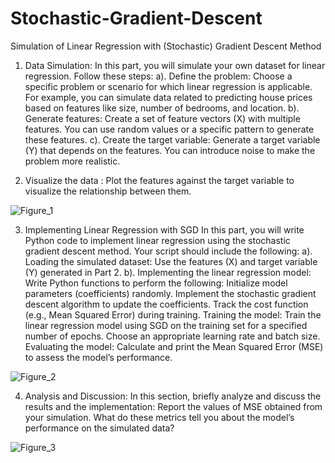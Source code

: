 # Stochastic-Gradient-Descent
Simulation of Linear Regression with (Stochastic) Gradient Descent Method

1) Data Simulation:
In this part, you will simulate your own dataset for linear regression. Follow these steps:
a). Define the problem: Choose a specific problem or scenario for which linear regression is applicable.
For example, you can simulate data related to predicting house prices based on features like size, number
of bedrooms, and location.
b). Generate features: Create a set of feature vectors (X) with multiple features.
You can use random values or a specific pattern to generate these features.
c). Create the target variable: Generate a target variable (Y) that depends on the features. You can introduce
noise to make the problem more realistic.

2) Visualize the data :
Plot the features against the target variable to visualize the relationship between them.

![Figure_1](https://github.com/user-attachments/assets/e1e3c3a0-1477-45e8-aaf4-04f5620aacfe)

3) Implementing Linear Regression with SGD 
In this part, you will write Python code to implement linear regression using the stochastic gradient
descent method. Your script should include the following:
a). Loading the simulated dataset: Use the features (X) and target variable (Y) generated in Part 2.
b). Implementing the linear regression model: Write Python functions to perform the following: Initialize model parameters (coefficients)
randomly.
Implement the stochastic gradient descent algorithm to update the coefficients.
Track the cost function (e.g., Mean Squared Error) during training.
Training the model: Train the linear regression model using SGD on the training set for a specified number of epochs.
Choose an appropriate learning rate and batch size.
Evaluating the model: Calculate and print the Mean Squared Error (MSE) to assess the model’s performance.

![Figure_2](https://github.com/user-attachments/assets/f770ce18-0cd5-49eb-8556-bc7df75e70d6)

4) Analysis and Discussion:
In this section, briefly analyze and discuss the results and the implementation: Report the values of
MSE obtained from your simulation. What do these metrics tell you about the model’s performance
on the simulated data?

![Figure_3](https://github.com/user-attachments/assets/023eb7ba-1da0-4ffd-bf4a-441d594e668f)

